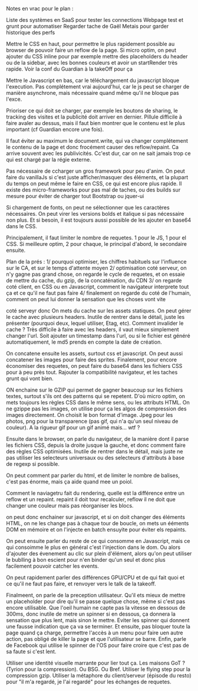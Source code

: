 Notes en vrac pour le plan :

Liste des systèmes en SaaS pour tester les connections
Webpage test et grunt pour automatiser
Regarder tache de Gaël Metais pour garder historique des perfs

Mettre le CSS en haut, pour permettre le plus rapidement possible au browser de
pouvoir faire un reflow de la page. Si micro optim, on peut ajouter du CSS
inline pour par exemple mettre des placeholders du header ou de la sidebar,
avec les bonnes couleurs et avoir un startRender très rapide.
Voir la conf du Guardian à la takeOff pour ça

Mettre le Javascript en bas, car le téléchargement du javascript bloque
l'execution. Pas complétement vrai aujourd'hui, car le js peut se charger de
manière asynchrone, mais nécessaire quand même qu'il ne bloque pas l'exce.

Prioriser ce qui doit se charger, par exemple les boutons de sharing, le
tracking des visites et la publicité doit arriver en dernier. Pillule difficile
à faire avaler au dessus, mais il faut bien montrer que le contenu est le plus
important (cf Guardian encore une fois). 

Il faut éviter au maximum le document.write, qui va changer complétement le
contenu de la page et donc frocément causer des reflow/repaint. Ca arrive
souvent avec les publivicités. Cc'est dur, car on ne sait jamais trop ce qui
est chargé par la régie externe.

Pas nécessaire de ccharger un gros framework pour peu d'anim. On peut faire du
vanillaJs si c'est juste afficher/masquer des éléments, et la plupart du temps
on peut même le faire en CSS, ce qui est encore plus rapide.
Il existe des micro-frameworks pour pas mal de taches, ou des builds sur mesure
pour éviter de charger tout Bootstrap ou jquer-ui

Si chargement de fonts, on peut ne sélectionner que les caractères nécessaires.
On peut virer les versions bolds et italique si pas nécessaire non plus. Et si
besoin, il est toujours aussi possible de les ajouter en base64 dans le CSS.

Principalement, il faut limiter le nombre de requetes. 1 pour le JS, 1 pour el
CSS. Si meilleure optim, 2 pour chaque, le principal d'abord, le secondaire
ensuite.


Plan de la prés : 
1/ pourquoi optimiser, les chiffres habituels sur l'influence sur le CA, et sur
le temps d'attente moyen
2/ optimisation coté serveur, on n'y gagne pas grand chose, on regarde le cycle
de requetes, et on essaie de mettre du cache, du gzip, de la concaténation, du
CDN
3/ on regarde coté client, en CSS ou en Javascript, comment le navigateur
interprete tout ça et ce qu'il ne faut pas faire
4/ finalement on regarde du coté de l'humain, comment on peut lui donner la
sensation que les choses vont vite

coté serveyr donc
On mets du cache sur les assets statiques. On peut gérer le cache avec
plusieurs headers. Inutile de rentrer dans le détail, juste les présenter
(pourquoi deux, lequel utiliser, Etag, etc). Comment invalider le cache ? Très
difficile à faire avec les headers, il vaut mieux simplement changer l'url.
Soit ajouter un timestamp dans l'url, ou si le fichier est généré
automatiquement, le md5 prends en compte la date de création.

On concatene ensuite les assets, surtout css et javascript. On peut aussi
concatener les images pour faire des sprites. Finalement, pour encore
économiser des requetes, on peut faire du base64 dans les fichiers CSS pour
à peu près tout. Rajouter la compatibilité navigateur, et les taches grunt qui
vont bien.

ON enchaine sur le GZIP qui permet de gagner beaucoup sur les fichiers textes,
surtout s'ils ont des patterns qui se repetent. D'où micro optim, on mets
toujours les règles CSS dans le même sens, ou les attributs HTML. On ne gzippe
pas les images, on utilise pour ça les algos de compression des images
directement. On choisit le bon format d'image. Jpeg pour les photos, png pour
la transparence (pas gif, qui n'a qu'un seul niveau de couleur). A la rigueur
gif pour un gif animé mais... wtf ?

Ensuite dans le browser, on parle du navigateur, de la manière dont il parse
les fichiers CSS, depuis la droite jusque la gauche, et donc comment faire des
règles CSS optimisées. Inutile de rentrer dans le détail, mais juste ne pas
utiliser les selecteurs universaux ou des selecteurs d'attributs à base de
regexp si possible.

On peut comment par parler du html, et de limiter le nombre de balises, c'est
pas énorme, mais ça aide quand mee un poiol.

Comment le naviagetru fait du rendering, quelle est la différence entre un
reflow et un repaint. repaint il doit tour recalculer, reflow il ne doit que
changer une couleur mais pas réorganiser les blocs.

on peut donc enchainer sur javascript, et si on doit changer des éléments HTML,
on ne les change pas à chaque tour de boucle, on mets un ééments DOM en mémoire
et on l'injecte en batch ensuyite pour éviter els repaints.

On peut ensuite parler du reste de ce qui consomme en Javascript, mais ce qui
consoimme le plus en général c'est l'injection dans le dom. Ou alors d'ajouter
des évenement au clic sur plein d'élément, alors qu'on peut utiliser le
bublling à bon escient pour n'en binder qu'un seul et donc plus facilement
pouvoir catcher les events.

On peut rapidement parler des différences GPU/CPU et de qui fait quoi et ce
qu'il ne faut pas faire, et renvoyer vers le talk de la takeoff.

Finalmeent, on parle de la preception utilisateur. Qu'il ets mieux de mettre un
placeholder pour dire qu'il se passe quelque chose, même si c'est pas encore
utilisable. Que l'oeil humain ne capte pas la vitesse en dessous de 300ms, donc
inutile de metre un spinner si en dessous, ça donnera la sensation que plus
lent, mais sinon le mettre. Eviter les spinner qui donnent une fausse
indication que ça va se terminer. Et ensuite, pas bloquer toute la page quand
ça charge, permettre l'accès à un menu pour faire uen autre action, pas obligé
de killer la page et que l'utilisateur se barre. Enfin, parle de Facebook qui
utilise le spinner de l'OS pour faire croire que c'est pas de sa faute si c'est
lent.




Utiliser une identité visuelle marrante pour lier tout ça. Les maisons GoT
? (Tyrion pour la compression). Ou BSG. Ou Bref. Utiliser le flying step pour
la compression gzip. Utiliser la métaphore du client/serveur (épisode du resto)
pour "il m'a regardé, je l'ai regardé" pour les échanges de requetes.


